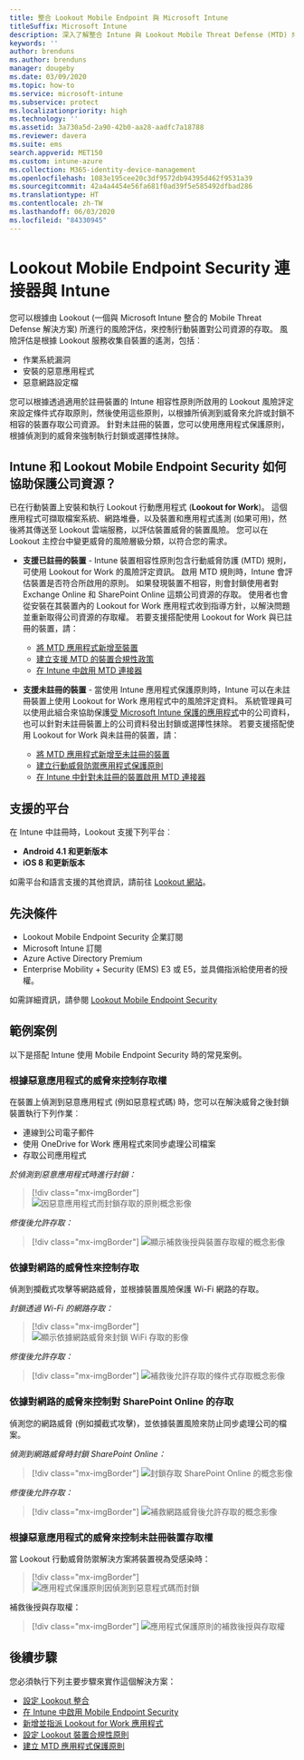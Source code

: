 ```yaml
---
title: 整合 Lookout Mobile Endpoint 與 Microsoft Intune
titleSuffix: Microsoft Intune
description: 深入了解整合 Intune 與 Lookout Mobile Threat Defense (MTD) 來控制行動裝置對公司資源的存取。
keywords: ''
author: brenduns
ms.author: brenduns
manager: dougeby
ms.date: 03/09/2020
ms.topic: how-to
ms.service: microsoft-intune
ms.subservice: protect
ms.localizationpriority: high
ms.technology: ''
ms.assetid: 3a730a5d-2a90-42b0-aa28-aadfc7a18788
ms.reviewer: davera
ms.suite: ems
search.appverid: MET150
ms.custom: intune-azure
ms.collection: M365-identity-device-management
ms.openlocfilehash: 1083e195cee20c3df9572db94395d462f9531a39
ms.sourcegitcommit: 42a4a4454e56fa681f0ad39f5e585492dfbad286
ms.translationtype: HT
ms.contentlocale: zh-TW
ms.lasthandoff: 06/03/2020
ms.locfileid: "84330945"
---
```

# <a name="lookout-mobile-endpoint-security-connector-with-intune"></a>Lookout Mobile Endpoint Security 連接器與 Intune

您可以根據由 Lookout (一個與 Microsoft Intune 整合的 Mobile Threat Defense 解決方案) 所進行的風險評估，來控制行動裝置對公司資源的存取。 風險評估是根據 Lookout 服務收集自裝置的遙測，包括︰
- 作業系統漏洞
- 安裝的惡意應用程式
- 惡意網路設定檔

您可以根據透過適用於註冊裝置的 Intune 相容性原則所啟用的 Lookout 風險評定來設定條件式存取原則，然後使用這些原則，以根據所偵測到威脅來允許或封鎖不相容的裝置存取公司資源。 針對未註冊的裝置，您可以使用應用程式保護原則，根據偵測到的威脅來強制執行封鎖或選擇性抹除。

## <a name="how-do-intune-and-lookout-mobile-endpoint-security-help-protect-company-resources"></a>Intune 和 Lookout Mobile Endpoint Security 如何協助保護公司資源？

已在行動裝置上安裝和執行 Lookout 行動應用程式 (**Lookout for Work**)。 這個應用程式可擷取檔案系統、網路堆疊，以及裝置和應用程式遙測 (如果可用)，然後將其傳送至 Lookout 雲端服務，以評估裝置威脅的裝置風險。 您可以在 Lookout 主控台中變更威脅的風險層級分類，以符合您的需求。

- **支援已註冊的裝置** - Intune 裝置相容性原則包含行動威脅防護 (MTD) 規則，可使用 Lookout for Work 的風險評定資訊。 啟用 MTD 規則時，Intune 會評估裝置是否符合所啟用的原則。 如果發現裝置不相容，則會封鎖使用者對 Exchange Online 和 SharePoint Online 這類公司資源的存取。 使用者也會從安裝在其裝置內的 Lookout for Work 應用程式收到指導方針，以解決問題並重新取得公司資源的存取權。 若要支援搭配使用 Lookout for Work 與已註冊的裝置，請：
  - [將 MTD 應用程式新增至裝置](../protect/mtd-apps-ios-app-configuration-policy-add-assign.md)
  - [建立支援 MTD 的裝置合規性政策](../protect/mtd-device-compliance-policy-create.md)
  - [在 Intune 中啟用 MTD 連接器](../protect/mtd-connector-enable.md)

- **支援未註冊的裝置** - 當使用 Intune 應用程式保護原則時，Intune 可以在未註冊裝置上使用 Lookout for Work 應用程式中的風險評定資料。 系統管理員可以使用此組合來協助保護[受 Microsoft Intune 保護的應用程式](../apps/apps-supported-intune-apps.md)中的公司資料，也可以針對未註冊裝置上的公司資料發出封鎖或選擇性抹除。 若要支援搭配使用 Lookout for Work 與未註冊的裝置，請：
  - [將 MTD 應用程式新增至未註冊的裝置](../protect/mtd-add-apps-unenrolled-devices.md)
  - [建立行動威脅防禦應用程式保護原則](../protect/mtd-app-protection-policy.md)
  - [在 Intune 中針對未註冊的裝置啟用 MTD 連接器](../protect/mtd-enable-unenrolled-devices.md)

## <a name="supported-platforms"></a>支援的平台

在 Intune 中註冊時，Lookout 支援下列平台︰

- **Android 4.1 和更新版本**  
- **iOS 8 和更新版本**  

如需平台和語言支援的其他資訊，請前往 [Lookout 網站](https://personal.support.lookout.com/hc/articles/114094140253)。  

## <a name="prerequisites"></a>先決條件

- Lookout Mobile Endpoint Security 企業訂閱  
- Microsoft Intune 訂閱
- Azure Active Directory Premium
- Enterprise Mobility + Security (EMS) E3 或 E5，並具備指派給使用者的授權。  

如需詳細資訊，請參閱 [Lookout Mobile Endpoint Security](https://www.lookout.com/products/mobile-endpoint-security)

## <a name="sample-scenarios"></a>範例案例

以下是搭配 Intune 使用 Mobile Endpoint Security 時的常見案例。

### <a name="control-access-based-on-threats-from-malicious-apps"></a>根據惡意應用程式的威脅來控制存取權

在裝置上偵測到惡意應用程式 (例如惡意程式碼) 時，您可以在解決威脅之後封鎖裝置執行下列作業︰

- 連線到公司電子郵件
- 使用 OneDrive for Work 應用程式來同步處理公司檔案
- 存取公司應用程式

*於偵測到惡意應用程式時進行封鎖：*

> [!div class="mx-imgBorder"]
> ![因惡意應用程式而封鎖存取的原則概念影像](./media/lookout-mobile-threat-defense-connector/malicious-apps-blocked.png)

*修復後允許存取：*

> [!div class="mx-imgBorder"]
> ![顯示補救後授與裝置存取權的概念影像](./media/lookout-mobile-threat-defense-connector/malicious-apps-unblocked.png)

### <a name="control-access-based-on-threat-to-network"></a>依據對網路的威脅性來控制存取

偵測到攔截式攻擊等網路威脅，並根據裝置風險保護 Wi-Fi 網路的存取。

*封鎖透過 Wi-Fi 的網路存取：*

> [!div class="mx-imgBorder"]
> ![顯示依據網路威脅來封鎖 WiFi 存取的影像](./media/lookout-mobile-threat-defense-connector/network-wifi-blocked.png)

*修復後允許存取：*

> [!div class="mx-imgBorder"]
> ![補救後允許存取的條件式存取概念影像](./media/lookout-mobile-threat-defense-connector/network-wifi-unblocked.png)

### <a name="control-access-to-sharepoint-online-based-on-threat-to-network"></a>依據對網路的威脅來控制對 SharePoint Online 的存取

偵測您的網路威脅 (例如攔截式攻擊)，並依據裝置風險來防止同步處理公司的檔案。

*偵測到網路威脅時封鎖 SharePoint Online：*

> [!div class="mx-imgBorder"]
> ![封鎖存取 SharePoint Online 的概念影像](./media/lookout-mobile-threat-defense-connector/network-spo-blocked.png)

*修復後允許存取：*

> [!div class="mx-imgBorder"]
> ![補救網路威脅後允許存取的概念影像](./media/lookout-mobile-threat-defense-connector/network-spo-unblocked.png)

### <a name="control-access-on-unenrolled-devices-based-on-threats-from-malicious-apps"></a>根據惡意應用程式的威脅來控制未註冊裝置存取權

當 Lookout 行動威脅防禦解決方案將裝置視為受感染時：
> [!div class="mx-imgBorder"]
> ![應用程式保護原則因偵測到惡意程式碼而封鎖](./media/lookout-mobile-threat-defense-connector/lookout-app-policy-block.png)

補救後授與存取權：

> [!div class="mx-imgBorder"]
> ![應用程式保護原則的補救後授與存取權](./media/lookout-mobile-threat-defense-connector/lookout-app-policy-remediated.png)

## <a name="next-steps"></a>後續步驟

您必須執行下列主要步驟來實作這個解決方案：

- [設定 Lookout 整合](lookout-mtd-connector-integration.md)
- [在 Intune 中啟用 Mobile Endpoint Security](mtd-connector-enable.md)
- [新增並指派 Lookout for Work 應用程式](mtd-apps-ios-app-configuration-policy-add-assign.md)
- [設定 Lookout 裝置合規性原則](mtd-device-compliance-policy-create.md)
- [建立 MTD 應用程式保護原則](mtd-app-protection-policy.md)
